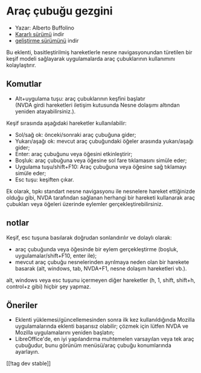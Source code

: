 # Araç çubuğu gezgini #

* Yazar: Alberto Buffolino
* [Kararlı sürümü][1] indir
* [geliştirme sürümünü][2] indir

Bu eklenti, basitleştirilmiş hareketlerle nesne navigasyonundan türetilen
bir keşif modeli sağlayarak uygulamalarda araç çubuklarının kullanımını
kolaylaştırır.

## Komutlar

* Alt+uygulama tuşu: araç çubuklarının keşfini başlatır<br/>
(NVDA girdi hareketleri iletişim kutusunda Nesne dolaşımı altından yeniden atayabilirsiniz.).

Keşif sırasında aşağıdaki hareketler kullanılabilir:

* Sol/sağ ok: önceki/sonraki araç çubuğuna gider;
* Yukarı/aşağı ok: mevcut araç çubuğundaki öğeler arasında yukarı/aşağı
  gider;
* Enter: araç çubuğunu veya öğesini etkinleştirir;
* Boşluk: araç çubuğuna veya öğesine sol fare tıklamasını simüle eder;
* Uygulama tuşu/shift+F10: Araç çubuğuna veya öğesine sağ tıklamayı simüle
  eder;
* Esc tuşu: keşiften çıkar.

Ek olarak, tıpkı standart nesne navigasyonu ile nesnelere hareket
ettiğinizde olduğu gibi, NVDA tarafından sağlanan herhangi bir hareketi
kullanarak araç çubukları veya öğeleri üzerinde eylemler
gerçekleştirebilirsiniz.

## notlar

Keşif, esc tuşuna basılarak doğrudan sonlandırılır ve dolaylı olarak:

* araç çubuğunda veya öğesinde bir eylem gerçekleştirme (boşluk,
  uygulamalar/shift+F10, enter ile);
* mevcut araç çubuğu nesnelerinden ayrılmaya neden olan bir harekete basarak
  (alt, windows, tab, NVDA+F1, nesne dolaşım hareketleri vb.).

alt, windows veya esc tuşunu içermeyen diğer hareketler (h, 1, shift,
shift+h, control+z gibi) hiçbir şey yapmaz.

## Öneriler

* Eklenti yüklemesi/güncellemesinden sonra ilk kez kullanıldığında Mozilla
  uygulamalarında eklenti başarısız olabilir; çözmek için lütfen NVDA ve
  Mozilla uygulamalarını yeniden başlatın;
* LibreOffice'de, en iyi yapılandırma muhtemelen varsayılan veya tek araç
  çubuğudur, bunu görünüm menüsü/araç çubuğu konumlarında ayarlayın.


[[!tag dev stable]]

[1]: https://www.nvaccess.org/addonStore/legacy?file=tbx

[2]: https://www.nvaccess.org/addonStore/legacy?file=tbx-dev
